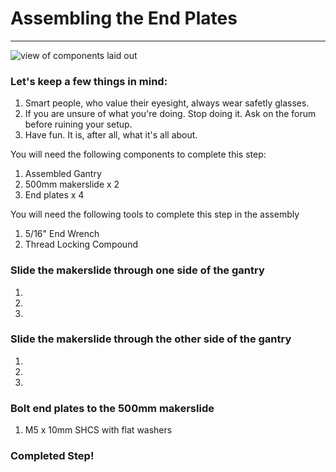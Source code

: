 # Assembling the End Plates
***
![view of components laid out]()

### Let's keep a few things in mind:
1. Smart people, who value their eyesight, always wear safetly glasses.
2. If you are unsure of what you're doing. Stop doing it. Ask on the forum before ruining your setup.
3. Have fun. It is, after all, what it's all about. 


You will need the following components to complete this step:
1. Assembled Gantry
2. 500mm makerslide x 2
3. End plates x 4

You will need the following tools to complete this step in the assembly
1. 5/16" End Wrench
3. Thread Locking Compound

### Slide the makerslide through one side of the gantry
1. 
2. 
3. 

### Slide the makerslide through the other side of the gantry
1. 
2. 
3. 

### Bolt end plates to the 500mm makerslide
1. M5 x 10mm SHCS with flat washers


### Completed Step!